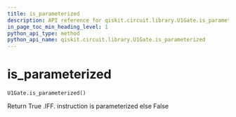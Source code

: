 ```yaml
---
title: is_parameterized
description: API reference for qiskit.circuit.library.U1Gate.is_parameterized
in_page_toc_min_heading_level: 1
python_api_type: method
python_api_name: qiskit.circuit.library.U1Gate.is_parameterized
---
```


# is\_parameterized

<span id="qiskit.circuit.library.U1Gate.is_parameterized" />

`U1Gate.is_parameterized()`

Return True .IFF. instruction is parameterized else False

